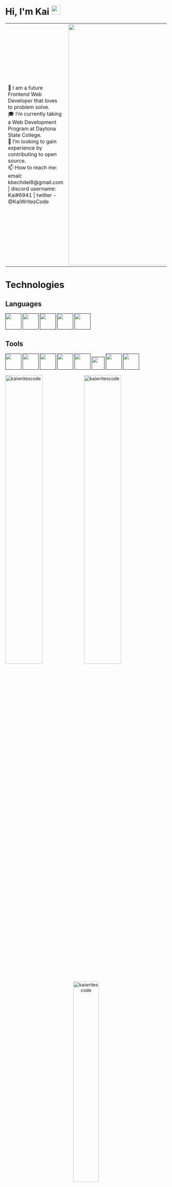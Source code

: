 # Hi, I'm Kai <img src="https://github.com/TheDudeThatCode/TheDudeThatCode/blob/master/Assets/Hi.gif" width="29px">

<table>
<tr>
  <td valign="center">
    🌱 I am a future Frontend Web Developer that loves to problem solve. <br/>
    🎓 I’m currently taking a Web Development Program at Daytona State College. <br/>
    🎯 I’m looking to gain experience by contributing to open source.<br/>
    📫 How to reach me: email: kbechdel8@gmail.com | discord username: Kai#6941 | twitter - @KaiWritesCode<br/>

<td >
  <img src="https://user-images.githubusercontent.com/84258692/154194052-34a46423-4959-4575-b6eb-8a45f160ad95.png" width="750" >

  </td>

  </tr>
</table>

# Technologies



<div>
  
  ## Languages
  <div>
   <a href=""><img src="https://pics.freeicons.io/uploads/icons/png/8804286661557996995-512.png" width="50"></a>
   <a href=""><img src="https://pics.freeicons.io/uploads/icons/png/632690741557997006-512.png" width="50"></a>
   <a href=""><img src="https://pics.freeicons.io/uploads/icons/png/21088442871540553614-512.png" width="50"></a>
   <a href=""><img src="https://pics.freeicons.io/uploads/icons/png/8575147831553750379-512.png" width="50"></a>
   <a href=""><img src="https://pics.freeicons.io/uploads/icons/png/6655067911551942823-512.png" width="50"></a>
  </div>

  
  ## Tools
  <div>
     <a href=""><img src="https://pics.freeicons.io/uploads/icons/png/6247864081536298180-512.png" width="50"></a>
     <a href=""><img src="https://pics.freeicons.io/uploads/icons/png/9374299221540553610-512.png" width="50"></a>
     <a href=""><img src="https://pics.freeicons.io/uploads/icons/png/3842828341530103314-512.png" width="50"></a>
    <a href=""> <img src="https://pics.freeicons.io/uploads/icons/png/9655574981556105319-512.png" width="50"></a>
    <a href=""> <img src="https://iconape.com/wp-content/png_logo_vector/node-js-2.png" width="50"></a>
    <a href=""> <img src="https://www.opc-router.de/wp-content/uploads/2021/03/mongodb_thumbnail.png" width="40"></a>
     <a href=""><img src="https://www.vectorlogo.zone/logos/mysql/mysql-official.svg" width="50"></a>
    <a href=""> <img src="https://upload.wikimedia.org/wikipedia/commons/thumb/9/9a/Visual_Studio_Code_1.35_icon.svg/2048px-Visual_Studio_Code_1.35_icon.svg.png" width="50"></a>
  </div>
</div>


<div>
<p align="center">
  <div>
  <img width="48%" src="https://github-readme-stats.vercel.app/api?username=kaiwritescode&show_icons=true&theme=cobalt&hide_border=true" alt="kaiwritescode" />
    <img width="48%" src="https://github-readme-streak-stats.herokuapp.com/?user=kaiwritescode&theme=highcontrast&hide_border=true" alt="kaiwritescode" />
    </div>
</p>

<p align="center">
  <img width="40%" src="https://github-readme-stats.vercel.app/api/top-langs?username=kaiwritescode&show_icons=true&theme=cobalt&locale=en&layout=compact&hide_border=true" alt="kaiwritescode" /> 
    </div>
</p>
</div>
